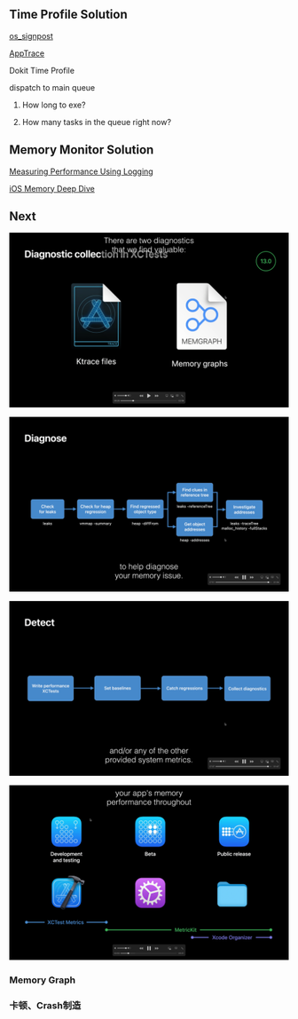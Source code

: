## Time Profile Solution

[os_signpost](https://everettjf.github.io/2018/08/13/os-signpost-tutorial/)

[AppTrace](https://everettjf.github.io/2017/09/21/appletrace/)

Dokit Time Profile

dispatch to main queue

1. How long to exe? 

2. How many tasks in the queue right now?

## Memory Monitor Solution  

[Measuring Performance Using Logging](https://developer.apple.com/videos/play/wwdc2018/405)

[iOS Memory Deep Dive](https://developer.apple.com/videos/play/wwdc2018/416/)

## Next

![memory_diagnose_workflow](./iOS/WWDC/img/Detect_and_diagnose_memory_issues/diagnostic_colllection_in_xctest.png)

![memory_diagnose_workflow](./iOS/WWDC/img/Detect_and_diagnose_memory_issues/memory_diagnose_workflow.png)

![Detect](./iOS/WWDC/img/Detect_and_diagnose_memory_issues/detect_workflow.png)

![Performance_Profile_Lifecycle](./iOS/WWDC/img/Detect_and_diagnose_memory_issues/performance_profiling_lifecycle.png)


### Memory Graph 
### 卡顿、Crash制造

